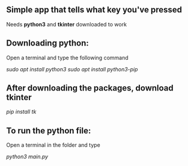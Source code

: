 
## Simple app that tells what key you've pressed

Needs **python3** and **tkinter** downloaded to work

## Downloading python:

Open a terminal and type the following command

_sudo apt install python3_
_sudo apt install python3-pip_

## After downloading the packages, download tkinter

_pip install tk_

## To run the python file:

Open a terminal in the folder and type

_python3 main.py_
